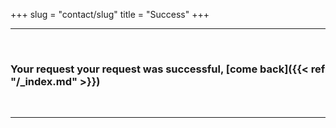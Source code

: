 +++
slug = "contact/slug"
title = "Success"
+++

* * *

&nbsp;

### Your request your request was successful, [come back]({{< ref "/_index.md" >}})

&nbsp;

* * *
